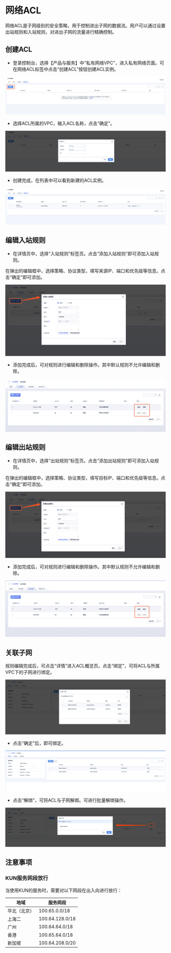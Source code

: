 

# 网络ACL

网络ACL是子网级别的安全策略，用于控制进出子网的数据流。用户可以通过设置出站规则和入站规则，对进出子网的流量进行精确控制。 

## 创建ACL

-  登录控制台，选择【产品与服务】中“私有网络VPC”，进入私有网络页面。可在网络ACL标签中点击“创建ACL”按钮创建ACL实例。

![image](/images/guide/acl_guide.png)

-  选择ACL所属的VPC，输入ACL名称，点击“确定”。

![image](/images/guide/acl_add.png)

-  创建完成，在列表中可以看到新建的ACL实例。

![image](/images/guide/acl-show.png)

## 编辑入站规则

-  在详情页中，选择“入站规则”标签页。点击“添加入站规则”即可添加入站规则。 

在弹出的编辑框中，选择策略、协议类型，填写来源IP、端口和优先级等信息。点击“确定”即可添加。

![image](/images/introduction/新增入站.png)

-  添加完成后，可对规则进行编辑和删除操作。其中默认规则不允许编辑和删除。

![image](/images/introduction/编辑入站.png)

## 编辑出站规则

-  在详情页中，选择“出站规则”标签页。点击“添加出站规则”即可添加入站规则。 

在弹出的编辑框中，选择策略、协议类型，填写目标IP、端口和优先级等信息。点击“确定”即可添加。

![image](/images/introduction/新增出站.png)

-  添加完成后，可对规则进行编辑和删除操作。其中默认规则不允许编辑和删除。

![image](/images/introduction/编辑出站.png)

## 关联子网

规则编辑完成后，可点击“详情”进入ACL概览页。点击“绑定”，可将ACL与所属VPC下的子网进行绑定。

![image](/images/guide/acl_bind_subnet.png)

-  点击“确定”后，即可绑定。

![image](/images/guide/acl_bind_subnet01.png)

- 点击“解绑“，可将ACL与子网解绑。可进行批量解绑操作。

![image](/images/guide/acl_unbind_subnet.png)

## 注意事项

### KUN服务网段放行

当使用KUN的服务时，需要对以下网段在出入向进行放行：

|地域|服务网段|
|---|---|
|华北（北京）|100.65.0.0/18|
|上海二|100.64.128.0/18|
|广州|100.64.64.0/18|
|香港|100.65.64.0/18|
|新加坡|100.64.208.0/20|

